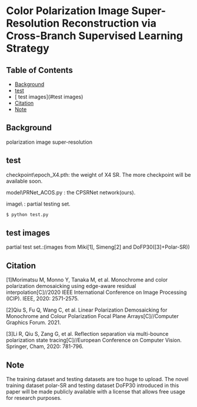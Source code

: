 # Color Polarization Image Super-Resolution Reconstruction via Cross-Branch Supervised Learning Strategy

## Table of Contents

- [Background](#background)
- [test](#test)
- [ test images](#test images)
- [Citation](#Citation)
- [Note](#Note)

## Background

polarization image super-resolution 

## test

checkpoint\epoch_X4.pth: the weight of X4 SR. The more checkpoint will be available soon.

model\PRNet_ACOS.py : the CPSRNet network(ours). 

image\ : partial testing set.

```sh
$ python test.py
```

## test images

partial test set.:(images from Miki[1], Simeng[2] and DoFP30([3]+Polar-SR))



## Citation

[1]Morimatsu M, Monno Y, Tanaka M, et al. Monochrome and color polarization demosaicking using edge-aware 
residual interpolation[C]//2020 IEEE International Conference on Image Processing (ICIP). IEEE, 2020: 2571-2575.

[2]Qiu S, Fu Q, Wang C, et al. Linear Polarization Demosaicking for Monochrome and Colour Polarization 
Focal Plane Arrays[C]//Computer Graphics Forum. 2021.

[3]Li R, Qiu S, Zang G, et al. Reflection separation via multi-bounce polarization state 
tracing[C]//European Conference on Computer Vision. Springer, Cham, 2020: 781-796.


## Note
The training dataset and testing datasets are too huge to upload.
The novel training dataset polar-SR and testing dataset DoFP30  introduced in this paper will be made 
publicly available with a license that allows free usage for research purposes.


